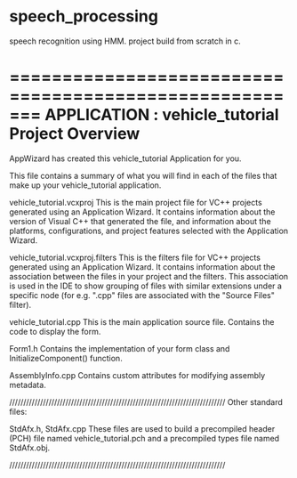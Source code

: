 # speech_processing
speech recognition using HMM.
project build from scratch in c.

=======================================================
    APPLICATION : vehicle_tutorial Project Overview
=======================================================

AppWizard has created this vehicle_tutorial Application for you.  

This file contains a summary of what you will find in each of the files that
make up your vehicle_tutorial application.

vehicle_tutorial.vcxproj
    This is the main project file for VC++ projects generated using an Application Wizard. 
    It contains information about the version of Visual C++ that generated the file, and 
    information about the platforms, configurations, and project features selected with the
    Application Wizard.

vehicle_tutorial.vcxproj.filters
    This is the filters file for VC++ projects generated using an Application Wizard. 
    It contains information about the association between the files in your project 
    and the filters. This association is used in the IDE to show grouping of files with
    similar extensions under a specific node (for e.g. ".cpp" files are associated with the
    "Source Files" filter).

vehicle_tutorial.cpp
    This is the main application source file.
    Contains the code to display the form.

Form1.h
    Contains the implementation of your form class and InitializeComponent() function.

AssemblyInfo.cpp
    Contains custom attributes for modifying assembly metadata.

/////////////////////////////////////////////////////////////////////////////
Other standard files:

StdAfx.h, StdAfx.cpp
    These files are used to build a precompiled header (PCH) file
    named vehicle_tutorial.pch and a precompiled types file named StdAfx.obj.

/////////////////////////////////////////////////////////////////////////////

